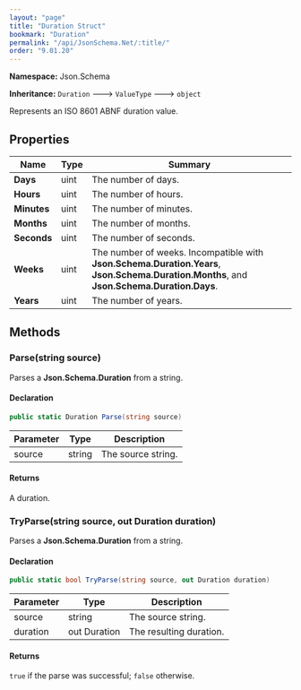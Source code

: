 ```yaml
---
layout: "page"
title: "Duration Struct"
bookmark: "Duration"
permalink: "/api/JsonSchema.Net/:title/"
order: "9.01.20"
---
```

**Namespace:** Json.Schema

**Inheritance:**
`Duration`
 🡒 
`ValueType`
 🡒 
`object`

Represents an ISO 8601 ABNF duration value.

## Properties

| Name | Type | Summary |
|---|---|---|
| **Days** | uint | The number of days. |
| **Hours** | uint | The number of hours. |
| **Minutes** | uint | The number of minutes. |
| **Months** | uint | The number of months. |
| **Seconds** | uint | The number of seconds. |
| **Weeks** | uint | The number of weeks.  Incompatible with **Json.Schema.Duration.Years**, **Json.Schema.Duration.Months**, and **Json.Schema.Duration.Days**. |
| **Years** | uint | The number of years. |

## Methods

### Parse(string source)

Parses a **Json.Schema.Duration** from a string.

#### Declaration

```c#
public static Duration Parse(string source)
```

| Parameter | Type | Description |
|---|---|---|
| source | string | The source string. |


#### Returns

A duration.

### TryParse(string source, out Duration duration)

Parses a **Json.Schema.Duration** from a string.

#### Declaration

```c#
public static bool TryParse(string source, out Duration duration)
```

| Parameter | Type | Description |
|---|---|---|
| source | string | The source string. |
| duration | out Duration | The resulting duration. |


#### Returns

`true` if the parse was successful; `false` otherwise.


